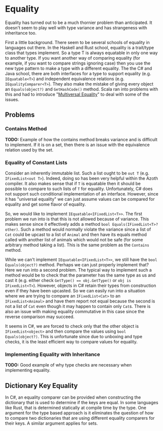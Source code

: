 # Equality

Equality has turned out to be a much thornier problem than anticipated. It doesn't seem to play well
with type variance and has strangeness with inheritance too.

First a little background. There seem to be several schools of equality in languages out there. In
the Haskell and Rust school, equality is a trait/type class that types implement. So a type T is
always equatable in only one way to another type. If you want another way of comparing equality (for
example, if you want to compare strings ignoring case) then you use the new type pattern to make a
type with a different equality. The the C# and Java school, there are both interfaces for a type to
support equality (e.g. `IEquatable<T>`) and independent equivalence relations (e.g.
`IEqualityComparer<T>`). They also make the mistake of giving every object an `Equals(object?)` and
`GetHashCode()` method. Scala ran into problems with this and had to introduce "[Multiversal
Equality](https://docs.scala-lang.org/scala3/reference/contextual/multiversal-equality.html)" to
deal with some of the issues.

## Problems

### Contains Method

**TODO:** Example of how the contains method breaks variance and is difficult to implement. If it is
on a set, then there is an issue with the equivalence relation used by the set.

### Equality of Constant Lists

Consider an inherently immutable list. Such a list ought to be `out T` (e.g. `IFixedList<out T>`).
Indeed, doing so has been very helpful within the Azoth compiler. It also makes sense that if `T` is
equatable then it should be possible to compare to such lists of `T` for equality. Unfortunately, C#
does not support such conditional implementation of an interface. However, since it has "universal
equality" we can just assume values can be compared for equality and get some flavor of equality.

So, we would like to implement `IEquatable<IFixedList<T>>`. The first problem we run into is that
this is not allowed because of variance. This makes sense since it effectively adds a method `bool
Equals(IFixedList<T>? other)`. Such a method would normally violate the variance since a list of
`Cat` could be upcast to a list of `Animal` and then have its equals method called with another list
of animals which would not be safe (for some arbitrary method taking a list). This is the same problem as the `Contains` method.

While we can't implement `IEquatable<IFixedList<T>>`, we still have the `bool Equals(object?)`
method. Perhaps we can just properly implement that? Here we run into a second problem. The typical
way to implement such a method would be to check that the parameter has the same type as us and cast
it (e.g. either check `GetType() == obj.GetType()` or `obj is IFixedList<T>`). However, objects in
C# retain their types from construction even if they have been upcasted. So we can easily run into a
situation where we are trying to compare an `IFixedList<Cat>` to an `IFixedList<Animal>` and have
them report not equal because the second is not a list of `Cat` even though it may happen to contain
only `Cat`s. There is also an issue with making equality commutative in this case since the reverse
comparison may succeed.

It seems in C#, we are forced to check only that the other object is `IFixedList<object>` and then
compare the values using `bool Equals(object?)`. This is unfortunate since due to unboxing and type
checks, it is the least efficient way to compare values for equality.

### Implementing Equality with Inheritance

**TODO:** Good example of why type checks are necessary when implementing equality.

## Dictionary Key Equality

In C#, an equality comparer can be provided when constructing the dictionary that is used to
determine if the keys are equal. In some languages like Rust, that is determined statically at
compile time by the type. One argument for the type based approach is it eliminates the question of
how to compare two dictionaries that are using different equality comparers for their keys. A
similar argument applies for sets.
